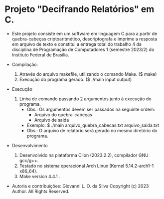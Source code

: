 # Projeto "Decifrando Relatórios" em C.

- Este projeto consiste em um software em linguagem C para a partir de quebra-cabeças criptoaritmético, descriptografa e imprime a resposta em arquivo de texto e constitui a entrega total do trabalho 4 da disciplina de Programação de Computadores 1 (semestre 2023/2) do Instituto Federal de Brasília.

- Compilação:
    1. Através do arquivo makefile, utilizando o comando Make. ($ make)
    2. Execução do programa gerado. ($ ./main input output)

- Execução
    1. Linha de comando passando 2 argumentos junto à execução do programa.
        - Obs.: Os argumentos devem ser passados na seguinte ordem:
            - Arquivo do quebra-cabeças
            - Arquivo de saida
        - Exemplo: $ ./main arquivo_quebra_cabecas.txt arquivo_saida.txt
        - Obs.: O arquivo de relatório será gerado no mesmo diretório do programa.

- Desenvolvimento
    1. Desenvolvido na plataforma Clion (2023.2.2), compilador GNU gcc/g++.
    2. Testado no sistema operacional Arch Linux (Kernel 5.14.2-arch1-1 x86_64).
    3. Make version 4.4.1 .


- Autoria e contribuições:
  Giovanni L. O. da Silva Copyright (c) 2023 Author. All Rights Reserved.